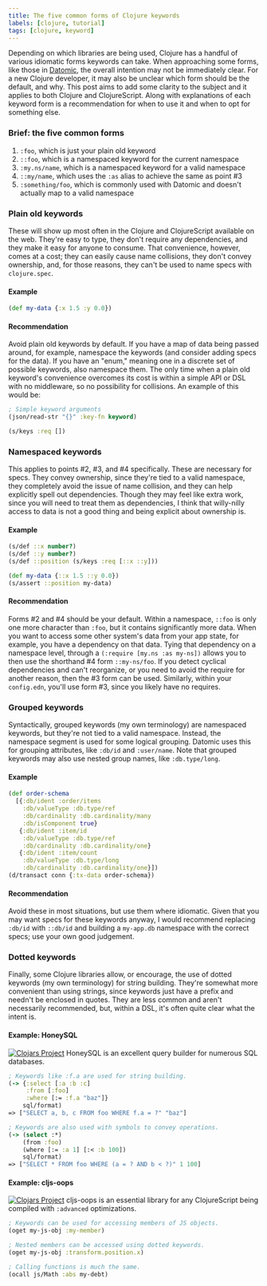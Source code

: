 ```yaml
---
title: The five common forms of Clojure keywords
labels: [clojure, tutorial]
tags: [clojure, keyword]
---
```


Depending on which libraries are being used, Clojure has a handful of various
idiomatic forms keywords can take. When approaching some forms, like
those in [Datomic](http://www.datomic.com/), the overall intention may not be
immediately clear. For a new Clojure developer, it may also be unclear which
form should be the default, and why. This post aims to add some clarity to the
subject and it applies to both Clojure and ClojureScript. Along with
explanations of each keyword form is a recommendation for when to use it and
when to opt for something else.

### Brief: the five common forms
1. `:foo`, which is just your plain old keyword
2. `::foo`, which is a namespaced keyword for the current namespace
3. `:my.ns/name`, which is a namespaced keyword for a valid namespace
4. `::my/name`, which uses the `:as` alias to achieve the same as point #3
5. `:something/foo`, which is commonly used with Datomic and doesn't actually map to a valid namespace

### Plain old keywords
These will show up most often in the Clojure and ClojureScript available on the
web.  They're easy to type, they don't require any dependencies, and they make
it easy for anyone to consume. That convenience, however, comes at a cost; they
can easily cause name collisions, they don't convey ownership, and, for those
reasons, they can't be used to name specs with `clojure.spec`.

#### Example
```clojure
(def my-data {:x 1.5 :y 0.0})
```

#### Recommendation
Avoid plain old keywords by default. If you have a map of
data being passed around, for example, namespace the keywords (and consider
adding specs for the data). If you have an "enum," meaning one in a discrete set
of possible keywords, also namespace them. The only time when a plain old
keyword's convenience overcomes its cost is within a simple API or DSL with no
middleware, so no possibility for collisions. An example of this would be:


```clojure
; Simple keyword arguments
(json/read-str "{}" :key-fn keyword)

(s/keys :req [])
````

### Namespaced keywords
This applies to points #2, #3, and #4 specifically. These are necessary for
specs. They convey ownership, since they're tied to a valid namespace, they
completely avoid the issue of name collision, and they can help explicitly spell
out dependencies. Though they may feel like extra work, since you will need to
treat them as dependencies, I think that willy-nilly access to data is not a
good thing and being explicit about ownership is.

#### Example
```clojure
(s/def ::x number?)
(s/def ::y number?)
(s/def ::position (s/keys :req [::x ::y]))

(def my-data {::x 1.5 ::y 0.0})
(s/assert ::position my-data)
```

#### Recommendation
Forms #2 and #4 should be your default. Within a namespace,
`::foo` is only one more character than `:foo`, but it contains significantly
more data. When you want to access some other system's data from your app state,
for example, you have a dependency on that data. Tying that dependency on a
namespace level, through a `(:require [my.ns :as my-ns])` allows you to then use
the shorthand #4 form `::my-ns/foo`. If you detect cyclical dependencies and
can't reorganize, or you need to avoid the require for another reason, then the
#3 form can be used. Similarly, within your `config.edn`, you'll use form #3,
since you likely have no requires.

### Grouped keywords
Syntactically, grouped keywords (my own terminology) are namespaced keywords,
but they're not tied to a valid namespace. Instead, the namespace segment is
used for some logical grouping. Datomic uses this for grouping attributes, like
`:db/id` and `:user/name`. Note that grouped keywords may also use nested group
names, like `:db.type/long`.

#### Example
```clojure
(def order-schema
  [{:db/ident :order/items
    :db/valueType :db.type/ref
    :db/cardinality :db.cardinality/many
    :db/isComponent true}
   {:db/ident :item/id
    :db/valueType :db.type/ref
    :db/cardinality :db.cardinality/one}
   {:db/ident :item/count
    :db/valueType :db.type/long
    :db/cardinality :db.cardinality/one}])
(d/transact conn {:tx-data order-schema})
```

#### Recommendation
Avoid these in most situations, but use them where
idiomatic. Given that you may want specs for these keywords anyway, I would
recommend replacing `:db/id` with `::db/id` and building a `my-app.db` namespace
with the correct specs; use your own good judgement.

### Dotted keywords
Finally, some Clojure libraries allow, or encourage, the use of dotted keywords
(my own terminology) for string building. They're somewhat more convenient than
using strings, since keywords just have a prefix and needn't be enclosed in
quotes. They are less common and aren't necessarily recommended, but, within a
DSL, it's often quite clear what the intent is.

#### Example: HoneySQL
[![Clojars Project](https://img.shields.io/clojars/v/honeysql.svg)](https://clojars.org/honeysql)
HoneySQL is an excellent query builder for numerous SQL databases.

```clojure
; Keywords like :f.a are used for string building.
(-> {:select [:a :b :c]
     :from [:foo]
     :where [:= :f.a "baz"]}
    sql/format)
=> ["SELECT a, b, c FROM foo WHERE f.a = ?" "baz"]

; Keywords are also used with symbols to convey operations.
(-> (select :*)
    (from :foo)
    (where [:= :a 1] [:< :b 100])
    sql/format)
=> ["SELECT * FROM foo WHERE (a = ? AND b < ?)" 1 100]
```

#### Example: cljs-oops
[![Clojars Project](https://img.shields.io/clojars/v/binaryage/oops.svg)](https://clojars.org/binaryage/oops)
cljs-oops is an essential library for any ClojureScript being compiled with
`:advanced` optimizations.

```clojure
; Keywords can be used for accessing members of JS objects.
(oget my-js-obj :my-member)

; Nested members can be accessed using dotted keywords.
(oget my-js-obj :transform.position.x)

; Calling functions is much the same.
(ocall js/Math :abs my-debt)
```
